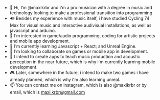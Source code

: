 - 👋 Hi, I’m @maxikrbr and i'm a pro musician with a degree in music and technology looking to make a professional transition into programming.
- :loud_sound: Besides my experience with music itself, i have studied Cycling 74 Max for visual music and interactive audivisual installations, as well as javascript and arduino.
- 👀 I’m interested in game/audio programming, coding for artistic projects and mobile app development.
- 🌱 I’m currently learning Javascript + React; and Unreal Engine.
- 💞️ I’m looking to collaborate on games or mobile app in development.
- :iphone: I intend to create apps to teach music production and acoustic perception in the near future, which is why i'm currently learning mobile development.
- :video_game: Later, somewhere in the future, i intend to make two games i have already planned, which is why i'm also learning unreal. 
- 📫 You can contact me on instagram, which is also @maxikrbr or by email, which is maxi.krbr@gmail.com

<!---
maxikrbr/maxikrbr is a ✨ special ✨ repository because its `README.md` (this file) appears on your GitHub profile.
You can click the Preview link to take a look at your changes.
--->
